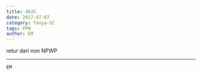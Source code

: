 ```yaml
---
title: 4035
date: 2017-07-07
category: Tanya-SC
tags: PPN
author: EM
---
```


retur dari non NPWP

---



`EM`
